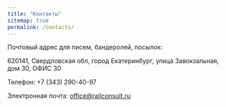 ```yaml
---
title: "Контакты"
sitemap: true
permalink: /contacts/
---
```




Почтовый адрес для писем, бандеролей, посылок:

620141, Свердловская обл, город Екатеринбург, улица Завокзальная, дом 30, ОФИС 30



Телефон: +7 (343) 290-40-97



Электронная почта: office@railconsult.ru
